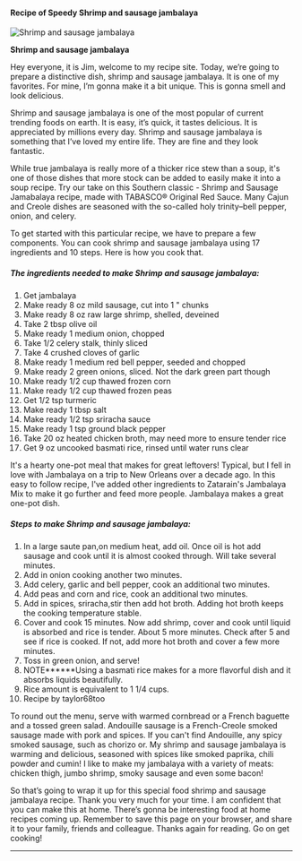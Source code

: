             

#### Recipe of Speedy Shrimp and sausage jambalaya

![Shrimp and sausage jambalaya](https://img-global.cpcdn.com/recipes/5374733784711168/751x532cq70/shrimp-and-sausage-jambalaya-recipe-main-photo.jpg)

**Shrimp and sausage jambalaya**

Hey everyone, it is Jim, welcome to my recipe site. Today, we’re going to prepare a distinctive dish, shrimp and sausage jambalaya. It is one of my favorites. For mine, I’m gonna make it a bit unique. This is gonna smell and look delicious.

Shrimp and sausage jambalaya is one of the most popular of current trending foods on earth. It is easy, it’s quick, it tastes delicious. It is appreciated by millions every day. Shrimp and sausage jambalaya is something that I’ve loved my entire life. They are fine and they look fantastic.

While true jambalaya is really more of a thicker rice stew than a soup, it's one of those dishes that more stock can be added to easily make it into a soup recipe. Try our take on this Southern classic - Shrimp and Sausage Jamabalaya recipe, made with TABASCO® Original Red Sauce. Many Cajun and Creole dishes are seasoned with the so-called holy trinity–bell pepper, onion, and celery.

To get started with this particular recipe, we have to prepare a few components. You can cook shrimp and sausage jambalaya using 17 ingredients and 10 steps. Here is how you cook that.

##### The ingredients needed to make Shrimp and sausage jambalaya:

1.  Get jambalaya
2.  Make ready 8 oz mild sausage, cut into 1 " chunks
3.  Make ready 8 oz raw large shrimp, shelled, deveined
4.  Take 2 tbsp olive oil
5.  Make ready 1 medium onion, chopped
6.  Take 1/2 celery stalk, thinly sliced
7.  Take 4 crushed cloves of garlic
8.  Make ready 1 medium red bell pepper, seeded and chopped
9.  Make ready 2 green onions, sliced. Not the dark green part though
10.  Make ready 1/2 cup thawed frozen corn
11.  Make ready 1/2 cup thawed frozen peas
12.  Get 1/2 tsp turmeric
13.  Make ready 1 tbsp salt
14.  Make ready 1/2 tsp sriracha sauce
15.  Make ready 1 tsp ground black pepper
16.  Take 20 oz heated chicken broth, may need more to ensure tender rice
17.  Get 9 oz uncooked basmati rice, rinsed until water runs clear

It's a hearty one-pot meal that makes for great leftovers! Typical, but I fell in love with Jambalaya on a trip to New Orleans over a decade ago. In this easy to follow recipe, I've added other ingredients to Zatarain's Jambalaya Mix to make it go further and feed more people. Jambalaya makes a great one-pot dish.

##### Steps to make Shrimp and sausage jambalaya:

1.  In a large saute pan,on medium heat, add oil. Once oil is hot add sausage and cook until it is almost cooked through. Will take several minutes.
2.  Add in onion cooking another two minutes.
3.  Add celery, garlic and bell pepper, cook an additional two minutes.
4.  Add peas and corn and rice, cook an additional two minutes.
5.  Add in spices, sriracha,stir then add hot broth. Adding hot broth keeps the cooking temperature stable.
6.  Cover and cook 15 minutes. Now add shrimp, cover and cook until liquid is absorbed and rice is tender. About 5 more minutes. Check after 5 and see if rice is cooked. If not, add more hot broth and cover a few more minutes.
7.  Toss in green onion, and serve!
8.  NOTE\*\*\*\*\*\*Using a basmati rice makes for a more flavorful dish and it absorbs liquids beautifully.
9.  Rice amount is equivalent to 1 1/4 cups.
10.  Recipe by taylor68too

To round out the menu, serve with warmed cornbread or a French baguette and a tossed green salad. Andouille sausage is a French-Creole smoked sausage made with pork and spices. If you can't find Andouille, any spicy smoked sausage, such as chorizo or. My shrimp and sausage jambalaya is warming and delicious, seasoned with spices like smoked paprika, chili powder and cumin! I like to make my jambalaya with a variety of meats: chicken thigh, jumbo shrimp, smoky sausage and even some bacon!

So that’s going to wrap it up for this special food shrimp and sausage jambalaya recipe. Thank you very much for your time. I am confident that you can make this at home. There’s gonna be interesting food at home recipes coming up. Remember to save this page on your browser, and share it to your family, friends and colleague. Thanks again for reading. Go on get cooking!

* * *